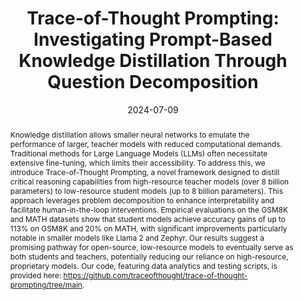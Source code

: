 ---
title: 'Trace-of-Thought Prompting: Investigating Prompt-Based Knowledge Distillation Through Question Decomposition'
authors:
- Tyler McDonald
- Ali Emami
date: '2024-07-09'
publication_types:
- '1'
abstract: 'Knowledge distillation allows smaller neural networks to emulate the performance of larger, teacher models with reduced computational demands. Traditional methods for Large Language Models (LLMs) often necessitate extensive fine-tuning, which limits their accessibility. To address this, we introduce Trace-of-Thought Prompting, a novel framework designed to distill critical reasoning capabilities from high-resource teacher models (over 8 billion parameters) to low-resource student models (up to 8 billion parameters). This approach leverages problem decomposition to enhance interpretability and facilitate human-in-the-loop interventions. Empirical evaluations on the GSM8K and MATH datasets show that student models achieve accuracy gains of up to 113% on GSM8K and 20% on MATH, with significant improvements particularly notable in smaller models like Llama 2 and Zephyr. Our results suggest a promising pathway for open-source, low-resource models to eventually serve as both students and teachers, potentially reducing our reliance on high-resource, proprietary models. Our code, featuring data analytics and testing scripts, is provided here: https://github.com/traceofthought/trace-of-thought-prompting/tree/main.'
publication: '*ACL SRW 2024*'
links:
- name: ACL Anthology
  url: https://aclanthology.org/2024.acl-srw.35/
- name: Code
  url: https://github.com/traceofthought/trace-of-thought-prompting/
---